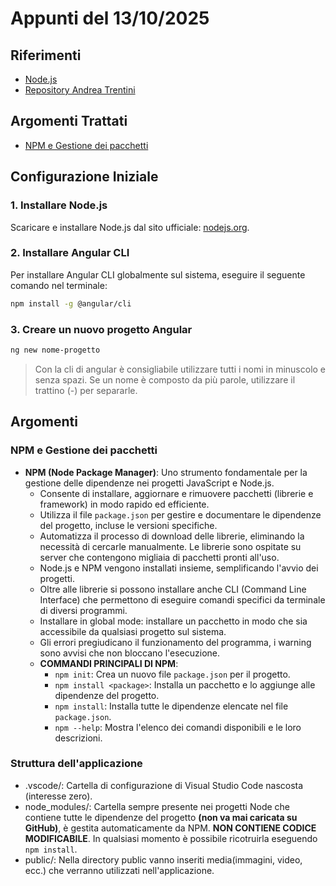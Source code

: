 # Appunti del 13/10/2025

## Riferimenti
- [Node.js](https://nodejs.org/)
- [Repository Andrea Trentini](https://github.com/andreatrentini/Corso-Angular-4Ci-2025-2026)

## Argomenti Trattati
- [NPM e Gestione dei pacchetti](#npm-e-gestione-dei-pacchetti)

## Configurazione Iniziale

### 1. Installare Node.js
Scaricare e installare Node.js dal sito ufficiale: [nodejs.org](https://nodejs.org).

### 2. Installare Angular CLI
Per installare Angular CLI globalmente sul sistema, eseguire il seguente comando nel terminale:

```bash
npm install -g @angular/cli
```

### 3. Creare un nuovo progetto Angular
```bash
ng new nome-progetto
```
> Con la cli di angular è consigliabile utilizzare tutti i nomi in minuscolo e senza spazi. Se un nome è composto da più parole, utilizzare il trattino (-) per separarle.

## Argomenti

### NPM e Gestione dei pacchetti
- **NPM (Node Package Manager)**: Uno strumento fondamentale per la gestione delle dipendenze nei progetti JavaScript e Node.js.
    - Consente di installare, aggiornare e rimuovere pacchetti (librerie e framework) in modo rapido ed efficiente.
    - Utilizza il file `package.json` per gestire e documentare le dipendenze del progetto, incluse le versioni specifiche.
    - Automatizza il processo di download delle librerie, eliminando la necessità di cercarle manualmente. Le librerie sono ospitate su server che contengono migliaia di pacchetti pronti all'uso.
    - Node.js e NPM vengono installati insieme, semplificando l'avvio dei progetti.
    - Oltre alle librerie si possono installare anche CLI (Command Line Interface) che permettono di eseguire comandi specifici da terminale di diversi programmi.
    - Installare in global mode: installare un pacchetto in modo che sia accessibile da qualsiasi progetto sul sistema.
    - Gli errori pregiudicano il funzionamento del programma, i warning sono avvisi che non bloccano l'esecuzione.
    - **COMMANDI PRINCIPALI DI NPM**:
        - `npm init`: Crea un nuovo file `package.json` per il progetto.
        - `npm install <package>`: Installa un pacchetto e lo aggiunge alle dipendenze del progetto.
        - `npm install`: Installa tutte le dipendenze elencate nel file `package.json`.
        - `npm --help`: Mostra l'elenco dei comandi disponibili e le loro descrizioni.

### Struttura dell'applicazione
- .vscode/: Cartella di configurazione di Visual Studio Code nascosta (interesse zero).
- node_modules/: Cartella sempre presente nei progetti Node che contiene tutte le dipendenze del progetto **(non va mai caricata su GitHub)**, è gestita automaticamente da NPM. **NON CONTIENE CODICE MODIFICABILE**. In qualsiasi momento è possibile ricotruirla eseguendo `npm install`.
- public/: Nella directory public vanno inseriti media(immagini, video, ecc.) che verranno utilizzati nell'applicazione.
